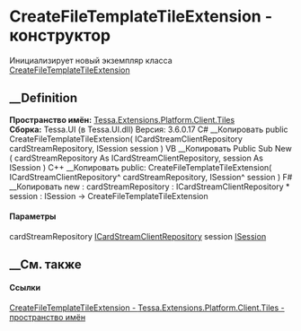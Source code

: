 # CreateFileTemplateTileExtension - конструктор
Инициализирует новый экземпляр класса
[CreateFileTemplateTileExtension](T_Tessa_Extensions_Platform_Client_Tiles_CreateFileTemplateTileExtension.htm)
##  __Definition
 **Пространство имён:**
[Tessa.Extensions.Platform.Client.Tiles](N_Tessa_Extensions_Platform_Client_Tiles.htm)  
 **Сборка:** Tessa.UI (в Tessa.UI.dll) Версия: 3.6.0.17
C# __Копировать
     public CreateFileTemplateTileExtension(
    	ICardStreamClientRepository cardStreamRepository,
    	ISession session
    )
VB __Копировать
     Public Sub New ( 
    	cardStreamRepository As ICardStreamClientRepository,
    	session As ISession
    )
C++ __Копировать
     public:
    CreateFileTemplateTileExtension(
    	ICardStreamClientRepository^ cardStreamRepository, 
    	ISession^ session
    )
F# __Копировать
     new : 
            cardStreamRepository : ICardStreamClientRepository * 
            session : ISession -> CreateFileTemplateTileExtension
#### Параметры
cardStreamRepository
[ICardStreamClientRepository](T_Tessa_Cards_ICardStreamClientRepository.htm)
session [ISession](T_Tessa_Platform_Runtime_ISession.htm)
## __См. также
#### Ссылки
[CreateFileTemplateTileExtension -
](T_Tessa_Extensions_Platform_Client_Tiles_CreateFileTemplateTileExtension.htm)
[Tessa.Extensions.Platform.Client.Tiles - пространство
имён](N_Tessa_Extensions_Platform_Client_Tiles.htm)
